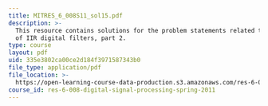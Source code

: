 ```yaml
---
title: MITRES_6_008S11_sol15.pdf
description: >-
  This resource contains solutions for the problem statements related to design
  of IIR digital filters, part 2.
type: course
layout: pdf
uid: 335e3802ca00ce2d184f3971587343b0
file_type: application/pdf
file_location: >-
  https://open-learning-course-data-production.s3.amazonaws.com/res-6-008-digital-signal-processing-spring-2011/335e3802ca00ce2d184f3971587343b0_MITRES_6_008S11_sol15.pdf
course_id: res-6-008-digital-signal-processing-spring-2011
---
```

